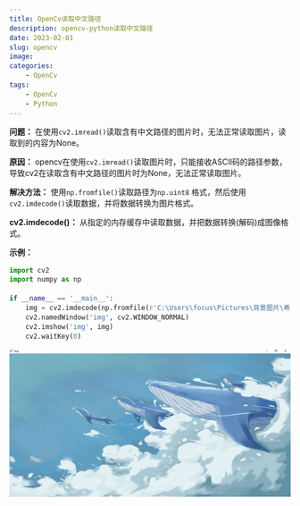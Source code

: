 ```yaml
---
title: OpenCv读取中文路径
description: opencv-python读取中文路径
date: 2023-02-01
slug: opencv
image: 
categories:
    - OpenCv
tags:
    - OpenCv
    - Python
---
```


**问题：** 在使用`cv2.imread()`读取含有中文路径的图片时，无法正常读取图片，读取到的内容为None。

**原因：** opencv在使用`cv2.imread()`读取图片时，只能接收ASCII码的路径参数，导致cv2在读取含有中文路径的图片时为None，无法正常读取图片。

**解决方法：** 使用`np.fromfile()`读取路径为`np.uint8`	格式，然后使用`cv2.imdecode()`读取数据，并将数据转换为图片格式。

**cv2.imdecode()：** 从指定的内存缓存中读取数据，并把数据转换(解码)成图像格式。

**示例：**

```python
import cv2
import numpy as np

if __name__ == '__main__':
    img = cv2.imdecode(np.fromfile(r'C:\Users\focus\Pictures\背景图片\希望之鲸.jpg', dtype=np.uint8), cv2.IMREAD_COLOR)
    cv2.namedWindow('img', cv2.WINDOW_NORMAL)
    cv2.imshow('img', img)
    cv2.waitKey(0)
```

<div style="text-align: center;">
    <img src="./OpenCv读取中文路径.png" title="" alt="OpenCv读取中文路径">
</div>
